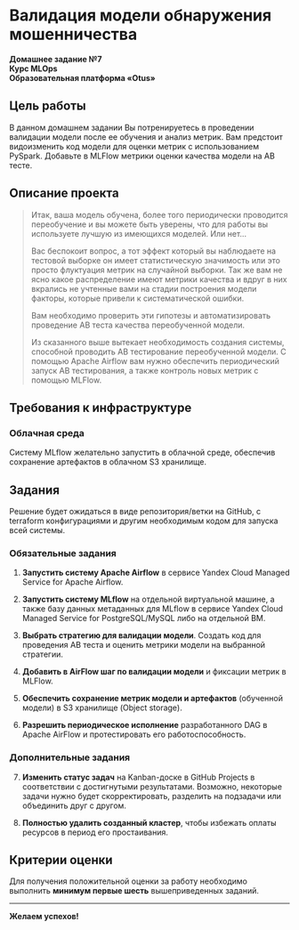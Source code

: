 # Валидация модели обнаружения мошенничества

**Домашнее задание №7**  
**Курс MLOps**  
**Образовательная платформа «Otus»**

## Цель работы

В данном домашнем задании Вы потренируетесь в проведении валидации модели после ее обучения и анализ метрик. Вам предстоит видоизменить код модели для оценки метрик с использованием PySpark. Добавьте в MLFlow метрики оценки качества модели на АВ тесте.

## Описание проекта

> Итак, ваша модель обучена, более того периодически проводится переобучение и вы можете быть уверены, что для работы вы используете лучшую из имеющихся моделей. Или нет…
> 
> Вас беспокоит вопрос, а тот эффект который вы наблюдаете на тестовой выборке он имеет статистическую значимость или это просто флуктуация метрик на случайной выборки. Так же вам не ясно какое распределение имеют метрики качества и вдруг в них вкрались не учтенные вами на стадии построения модели факторы, которые привели к систематической ошибки.
> 
> Вам необходимо проверить эти гипотезы и автоматизировать проведение АВ теста качества переобученной модели.
> 
> Из сказанного выше вытекает необходимость создания системы, способной проводить АВ тестирование переобученной модели. С помощью Apache Airflow вам нужно обеспечить периодический запуск АВ тестирования, а также контроль новых метрик с помощью MLFlow.

## Требования к инфраструктуре

### Облачная среда

Систему MLflow желательно запустить в облачной среде, обеспечив сохранение артефактов в облачном S3 хранилище.

## Задания

Решение будет ожидаться в виде репозитория/ветки на GitHub, с terraform конфигурациями и другим необходимым кодом для запуска всей системы.

### Обязательные задания

1. **Запустить систему Apache Airflow** в сервисе Yandex Cloud Managed Service for Apache Airflow.

2. **Запустить систему MLflow** на отдельной виртуальной машине, а также базу данных метаданных для MLflow в сервисе Yandex Cloud Managed Service for PostgreSQL/MySQL либо на отдельной ВМ.

3. **Выбрать стратегию для валидации модели**. Создать код для проведения АВ теста и оценить метрики модели на выбранной стратегии.

4. **Добавить в AirFlow шаг по валидации модели** и фиксации метрик в MLFlow.

5. **Обеспечить сохранение метрик модели и артефактов** (обученной модели) в S3 хранилище (Object storage).

6. **Разрешить периодическое исполнение** разработанного DAG в Apache AirFlow и протестировать его работоспособность.

### Дополнительные задания

7. **Изменить статус задач** на Kanban-доске в GitHub Projects в соответствии с достигнутыми результатами. Возможно, некоторые задачи нужно будет скорректировать, разделить на подзадачи или объединить друг с другом.

8. **Полностью удалить созданный кластер**, чтобы избежать оплаты ресурсов в период его простаивания.

## Критерии оценки

Для получения положительной оценки за работу необходимо выполнить **минимум первые шесть** вышеприведенных заданий.

---

**Желаем успехов!** 
